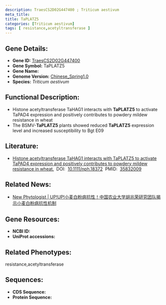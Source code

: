 ```yaml
---
description: TraesCS2D02G447400 ; Triticum aestivum
meta_title:
title: TaPLATZ5
categories: [Triticum aestivum]
tags: [ resistance,acetyltransferase ]
---
```


## Gene Details:
- **Gene ID:**	[TraesCS2D02G447400]()
- **Gene Symbol:** TaPLATZ5
- **Gene Name:** 
- **Genome Version:** [Chinese_Spring1.0]()
- **Species:** *Triticum aestivum*

## Functional Description:
   - Histone acetyltransferase TaHAG1 interacts with **TaPLATZ5** to activate TaPAD4 expression and positively contributes to powdery mildew resistance in wheat
   - The BSMV-**TaPLATZ5** plants showed reduced **TaPLATZ5** expression level and increased susceptibility to Bgt E09

## Literature:
   - [Histone acetyltransferase TaHAG1 interacts with TaPLATZ5 to activate TaPAD4 expression and positively contributes to powdery mildew resistance in wheat.]( https://nph.onlinelibrary.wiley.com/doi/10.1111/nph.18372)&nbsp;&nbsp;DOI:&nbsp;&nbsp;[10.1111/nph.18372](https://nph.onlinelibrary.wiley.com/doi/10.1111/nph.18372)&nbsp;&nbsp;PMID:&nbsp;&nbsp;[35832009](https://pubmed.ncbi.nlm.nih.gov/35832009/)

## Related News:
   - [New Phytologist | UP!UP!小麦白粉病抗性！中国农业大学胡兆荣研究团队揭示小麦白粉病抗性机制](https://mp.weixin.qq.com/s?__biz=Mzg3MDEwNDEyMg==&mid=2247533597&idx=5&sn=0603b8d39d7149d7b032ec1dea907585&chksm=ce90e948f9e7605e950319d2f4d90b8f532e50624517ac1a2e5f97b190925a4517bdbb5506b3&scene=27#wechat_redirect)

## Gene Resources:
- **NCBI ID:** [](https://www.ncbi.nlm.nih.gov/gene/?term=)
- **UniProt accessions:** [](https://www.uniprot.org/uniprotkb//entry)

## Related Phenotypes:
resistance,acetyltransferase

## Sequences:
- **CDS Sequence:**
- **Protein Sequence:**
